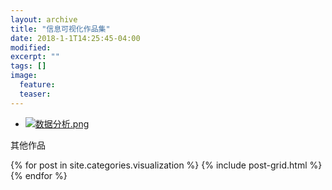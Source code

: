 ```yaml
---
layout: archive
title: "信息可视化作品集"
date: 2018-1-1T14:25:45-04:00
modified:
excerpt: ""
tags: []
image: 
  feature: 
  teaser:
---
```


- <a href="https://public.tableau.com/profile/minra#!/vizhome/children_0/1?publish=yes" target="_blank">![数据分析.png](https://i.loli.net/2018/01/07/5a51dae1bd0a2.png)</a>

其他作品
<div class="tiles">
{% for post in site.categories.visualization %}
  {% include post-grid.html %}
{% endfor %}
</div><!-- /.tiles 把所有categories 有 visualization 的列出来-->